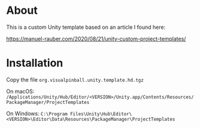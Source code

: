 # About

This is a custom Unity template based on an article I found here: 

https://manuel-rauber.com/2020/08/21/unity-custom-project-templates/

# Installation

Copy the file `org.visualpinball.unity.template.hd.tgz`

On macOS:
`/Applications/Unity/Hub/Editor/<VERSION>/Unity.app/Contents/Resources/PackageManager/ProjectTemplates`

On Windows:
`C:\Program Files\Unity\Hub\Editor\<VERSION>\Editor\Data\Resources\PackageManager\ProjectTemplates`

